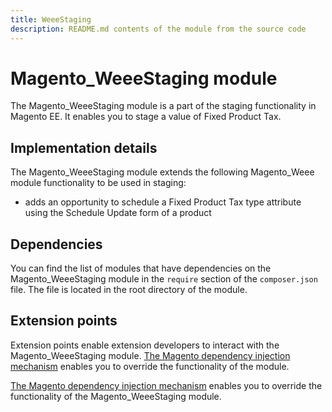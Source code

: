 ```yaml
---
title: WeeeStaging
description: README.md contents of the module from the source code
---
```


# Magento_WeeeStaging module

The Magento_WeeeStaging module is a part of the staging functionality in Magento EE. It enables you to stage a value of Fixed Product Tax.

## Implementation details

The Magento_WeeeStaging module extends the following Magento_Weee module functionality to be used in staging:

- adds an opportunity to schedule a Fixed Product Tax type attribute using the Schedule Update form of a product

## Dependencies

You can find the list of modules that have dependencies on the Magento_WeeeStaging module in the `require` section of the `composer.json` file. The file is located in the root directory of the module.

## Extension points

Extension points enable extension developers to interact with the Magento_WeeeStaging module. [The Magento dependency injection mechanism](https://developer.adobe.com/commerce/php/development/components/dependency-injection/) enables you to override the functionality of the module.

[The Magento dependency injection mechanism](https://developer.adobe.com/commerce/php/development/components/dependency-injection/) enables you to override the functionality of the Magento_WeeeStaging module.
